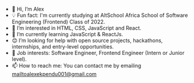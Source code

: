 - 👋 Hi, I’m Alex
- 💡 Fun fact: I'm currently studying at AltSchool Africa School of Software Engineering (Frontend) Class of 2022.
- 👀 I’m interested in HTML, CSS, JavaScript and React.
- 🌱 I’m currently learning JavaScript & ReactJs.
- 😊 I’m looking for help with open source projects, hackathons, internships, and entry-level opportunities.
- 💼 Job interests: Software Engineer, Frontend Engineer (Intern or Junior level).
- 📫 How to reach me: You can contact me by emailing mailtoalexekpendu001@gmail.com

<!---
theguylex/theguylex is a ✨ special ✨ repository because its `README.md` (this file) appears on your GitHub profile.
You can click the Preview link to take a look at your changes.
--->
